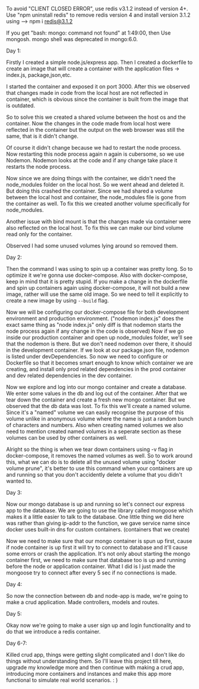 To avoid "CLIENT CLOSED ERROR", use redis v3.1.2 instead of version 4+. Use "npm uninstall redis" to remove redis version 4 and install version 3.1.2 using --> npm i redis@3.1.2

If you get "bash: mongo: command not found" at 1:49:00, then Use mongosh. mongo shell was deprecated in mongo:6.0.


Day 1:

Firstly I created a simple node.js/express app. Then I created a dockerfile to create an image that will create a container with the application files -> index.js, package,json,etc.

I started the container and exposed it on port 3000. After this we observed that changes made in code from the local host are not reflected in container, which is obvious since the container is built from the image that is outdated.

So to solve this we created a shared volume between the host os and the container. Now the changes in the code made from local host were reflected in the container but the output on the web browser was still the same, that is it didn't change.

Of course it didn't change because we had to restart the node process. Now restarting this node process again n again is cubersome, so we use Nodemon.
Nodemon looks at the code and if any change take place it restarts the node process.

Now since we are doing things with the container, we didn't need the node_modules folder on the local host. So we went ahead and deleted it. But doing this crashed the container. 
Since we had shared a volume between the local host and container, the node_modules file is gone from the container as well.
To fix this we created another volume specifically for node_modules.

Another issue with bind mount is that the changes made via container were also reflected on the local host. To fix this we can make our bind volume read only for the container.

Observed I had some unused volumes lying around so removed them. 


Day 2:

Then the command I was using to spin up a container was pretty long. So to optimize it we're gonna use docker-compose. Also with docker-compose, keep in mind that it is pretty stupid. If you make a change in the dockerfile and spin up containers again using docker-compose, it will not build a new image, rather will use the same old image. So we need to tell it explicitly to create a new image by using `--build` flag.

Now we will be configuring our docker-compose file for both development environment and production environment.
("nodemon index.js" does  the exact same thing as "node index.js" only diff is that nodemon starts the node process again if any change in the code is observed)
Now if we go inside our production container and open up node_modules folder, we'll see that the nodemon is there. But we don't need nodemon over there, it should in the development container. If we look at our package.json file, nodemon is listed under devDependencies.
So now we need to configure or Dockerfile so that it becomes smart enough to know which container we are creating, and install only prod related dependencies in the prod container and dev related dependencies in the dev container.

Now we explore and log into our mongo container and create a database. We enter some values in the db and log out of the container. After that we tear down the container and create a fresh new mongo container. But we observed that the db data was lost. To fix this we'll create a named volume. Since it's a "named" volume we can easily recognise the purpose of this volume unlike in anonymous volume where the name is just a random bunch of characters and numbers.
Also when creating named volumes we also need to mention created named volumes in a seperate section as these volumes can be used by other containers as well.

Alright so the thing is when we tear down containers using -v flag in docker-compose, it removes the named volumes as well. So to work around this, what we can do is to delete all the unused volume using "docker volume prune", it's better to use this command when your containers are up and running so that you don't accidently delete a volume that you didn't wanted to.

Day 3:

Now our mongo database is up and running so let's connect our express app to the database. We are going to use the library called mongoose which makes it a little easier to talk to the database. One little thing we did here was rather than giving ip-addr to the function, we gave service name since docker uses built-in dns for custom containers. (containers that we create)

Now we need to make sure that our mongo container is spun up first, cause if node container is up first it will try to connect to database and it'll cause some errors or crash the application.
It's not only about starting the mongo container first, we need to make sure that database too is up and running before the node or application container. What I did is I just made the mongoose try to connect after every 5 sec if no connections is made.

Day 4:

So now the connection between db and node-app is made, we're going to make a crud application. Made controllers, models and routes.

Day 5:

Okay now we're going to make a user sign up and login functionality and to do that we introduce a redis container.

Day 6-7:

Killed crud app, things were getting slight complicated and I don't like do things without understanding them. So I'll leave this project till here, upgrade my knowledge more and then continue with making a crud app, introducing more containers and instances and make this app more functional to simulate real world scenarios. : )

